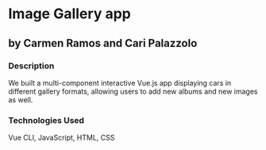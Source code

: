 # Image Gallery app

## by Carmen Ramos and Cari Palazzolo

### Description
We built a multi-component interactive Vue.js app displaying cars in different gallery formats, allowing users to add new albums and new images as well.

### Technologies Used
Vue CLI, JavaScript, HTML, CSS